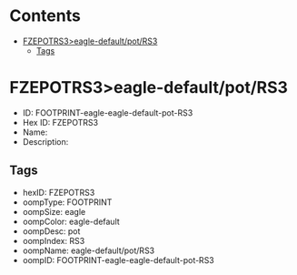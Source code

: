 



Contents
========

* [FZEPOTRS3>eagle-default/pot/RS3](#fzepotrs3eagle-defaultpotrs3)
	* [Tags](#tags)

# FZEPOTRS3>eagle-default/pot/RS3

- ID: FOOTPRINT-eagle-eagle-default-pot-RS3
- Hex ID: FZEPOTRS3
- Name: 
- Description: 

## Tags

- hexID: FZEPOTRS3
- oompType: FOOTPRINT
- oompSize: eagle
- oompColor: eagle-default
- oompDesc: pot
- oompIndex: RS3
- oompName: eagle-default/pot/RS3
- oompID: FOOTPRINT-eagle-eagle-default-pot-RS3
